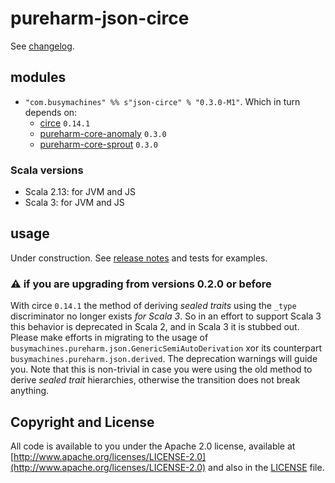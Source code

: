 # pureharm-json-circe

See [changelog](./CHANGELOG.md).

## modules

- `"com.busymachines" %% s"json-circe" % "0.3.0-M1"`. Which in turn depends on:
  - [circe](https://github.com/circe/circe) `0.14.1`
  - [pureharm-core-anomaly](https://github.com/pureharm-core/releases) `0.3.0`
  - [pureharm-core-sprout](https://github.com/busymachines/pureharm-core/releases) `0.3.0`

### Scala versions

- Scala 2.13: for JVM and JS
- Scala 3: for JVM and JS

## usage
Under construction. See [release notes](https://github.com/busymachines/pureharm-core/releases) and tests for examples.

### :warning: if you are upgrading from versions 0.2.0 or before

With circe `0.14.1` the method of deriving _sealed traits_ using the `_type` discriminator no longer exists _for Scala 3_. So in an effort to support Scala 3 this behavior is deprecated in Scala 2, and in Scala 3 it is stubbed out. Please make efforts in migrating to the usage of `busymachines.pureharm.json.GenericSemiAutoDerivation` xor its counterpart `busymachines.pureharm.json.derived`. The deprecation warnings will guide you. Note that this is non-trivial in case you were using the old method to derive _sealed trait_ hierarchies, otherwise the transition does not break anything.

## Copyright and License

All code is available to you under the Apache 2.0 license, available
at [http://www.apache.org/licenses/LICENSE-2.0](http://www.apache.org/licenses/LICENSE-2.0) and also in
the [LICENSE](./LICENSE) file.
